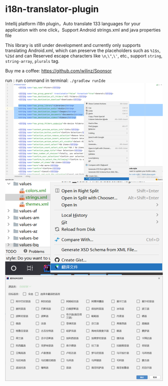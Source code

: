 # i18n-translator-plugin
Intellij platform i18n plugin，Auto translate 133 languages for your application with one click，Support Android strings.xml and java properties file

This library is still under development and currently only supports translating Android.xml, which can preserve the placeholders such as ```%1$s```, ```%2$d``` and can Reserved escape characters like ```\n```,```\"```,```\'```, etc., support ```string```, ```string-array```, ```plurals``` tag.

Buy me a coffee: https://github.com/wilinz/Sponsor

run :
run command in terminal: `./gradlew runIde`
<img src="img/20220417014525.png"   />
<img src="img/20220417014733.png"  />
<img src="img/20220417014758.png"   />
